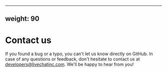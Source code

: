 
---
weight: 90
---

# Contact us

If you found a bug or a typo, you can't let us know directly on GitHub. 
In case of any questions or feedback, don't hesitate to contact us at [developers@livechatinc.com](mailto:developers@livechatinc.com). We'll be happy to hear from you!